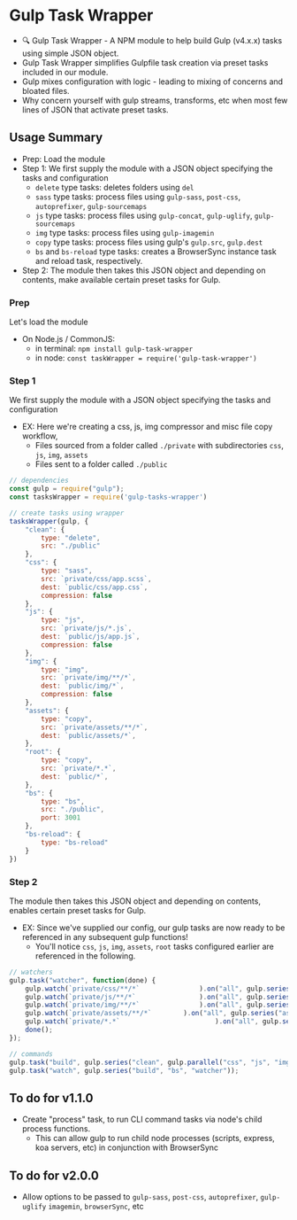 # Gulp Task Wrapper
- 🔍 Gulp Task Wrapper - A NPM module to help build Gulp (v4.x.x) tasks using simple JSON object.
- Gulp Task Wrapper simplifies Gulpfile task creation via preset tasks included in our module. 
- Gulp mixes configuration with logic - leading to mixing of concerns and bloated files. 
- Why concern yourself with gulp streams, transforms, etc when most  few lines of JSON that activate preset tasks.


## Usage Summary
- Prep: Load the module
- Step 1: We first supply the module with a JSON object specifying the tasks and configuration
	- `delete` type tasks: deletes folders using `del`
	- `sass` type tasks: process files using `gulp-sass`, `post-css`, `autoprefixer`, `gulp-sourcemaps`
	- `js` type tasks: process files using `gulp-concat`, `gulp-uglify`, `gulp-sourcemaps`
	- `img` type tasks: process files using `gulp-imagemin`
	- `copy` type tasks: process files using gulp's `gulp.src`, `gulp.dest`
	- `bs` and `bs-reload` type tasks: creates a BrowserSync instance task and reload task, respectively.
- Step 2: The module then takes this JSON object and depending on contents, make available certain preset tasks for Gulp.


### Prep
Let's load the module
- On Node.js / CommonJS:
  - in terminal: `npm install gulp-task-wrapper`
  - in node: `const taskWrapper = require('gulp-task-wrapper')`


### Step 1
We first supply the module with a JSON object specifying the tasks and configuration
- EX: Here we're creating a css, js, img compressor and misc file copy workflow, 
	- Files sourced from a folder called `./private` with subdirectories `css`, `js`, `img`, `assets`
	- Files sent to a folder called `./public`
```js
// dependencies
const gulp = require("gulp");
const tasksWrapper = require('gulp-tasks-wrapper')

// create tasks using wrapper
tasksWrapper(gulp, {
	"clean": {
		type: "delete",
		src: "./public"
	},
	"css": {
		type: "sass",
		src: `private/css/app.scss`,
		dest: `public/css/app.css`,
		compression: false
	},
	"js": {
		type: "js",
		src: `private/js/*.js`,
		dest: `public/js/app.js`,
		compression: false
	},
	"img": {
		type: "img",
		src: `private/img/**/*`,
		dest: `public/img/*`,
		compression: false
	},
	"assets": {
		type: "copy",
		src: `private/assets/**/*`,
		dest: `public/assets/*`,
	},
	"root": {
		type: "copy",
		src: `private/*.*`,
		dest: `public/*`,
	},
	"bs": {
		type: "bs",
		src: "./public",
		port: 3001
	},
	"bs-reload": {
		type: "bs-reload"
	}
})
```


### Step 2
The module then takes this JSON object and depending on contents, enables certain preset tasks for Gulp.
- EX: Since we've supplied our config, our gulp tasks are now ready to be referenced in any subsequent gulp functions!
	- You'll notice `css`, `js`, `img`, `assets`, `root` tasks configured earlier are referenced in the following.
```js
// watchers
gulp.task("watcher", function(done) {
	gulp.watch(`private/css/**/*`				).on("all", gulp.series("css"));
	gulp.watch(`private/js/**/*`				).on("all", gulp.series("js", "bs-reload"));
	gulp.watch(`private/img/**/*`				).on("all", gulp.series("img", "bs-reload"));
	gulp.watch(`private/assets/**/*`		).on("all", gulp.series("assets", "bs-reload"));
	gulp.watch(`private/*.*`						).on("all", gulp.series("root", "bs-reload"));
	done();
});

// commands
gulp.task("build", gulp.series("clean", gulp.parallel("css", "js", "img", "assets", "root")));
gulp.task("watch", gulp.series("build", "bs", "watcher"));
```


## To do for v1.1.0
- Create "process" task, to run CLI command tasks via node's child process functions.
	- This can allow gulp to run child node processes (scripts, express, koa servers, etc) in conjunction with BrowserSync


## To do for v2.0.0
- Allow options to be passed to `gulp-sass`, `post-css`, `autoprefixer`, `gulp-uglify` `imagemin`, `browserSync`, etc
